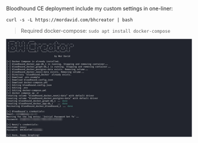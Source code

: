 Bloodhound CE deployment include my custom settings in one-liner:
```
curl -s -L https://mordavid.com/bhcreator | bash
```
> Required docker-compose: ``` sudo apt install docker-compose ```

![BHCreator Screenshot](./bhcreator_screenshot.jpg)
